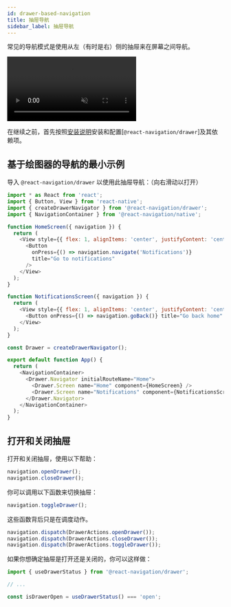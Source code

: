 ```yaml
---
id: drawer-based-navigation
title: 抽屉导航
sidebar_label: 抽屉导航
---
```



常见的导航模式是使用从左（有时是右）侧的抽屉来在屏幕之间导航。

<div style={{ display: 'flex', margin: '16px 0' }}>
  <video playsInline autoPlay muted loop>
    <source src="/assets/navigators/drawer/drawer.mov" />
  </video>
</div>

在继续之前，首先按照[安装说明](drawer-navigator.md#installation)安装和配置[`@react-navigation/drawer`]及其依赖项。

## 基于绘图器的导航的最小示例

导入 `@react-navigation/drawer` 以使用此抽屉导航：（向右滑动以打开）

<samp id="drawer-based-navigation" />

```js
import * as React from 'react';
import { Button, View } from 'react-native';
import { createDrawerNavigator } from '@react-navigation/drawer';
import { NavigationContainer } from '@react-navigation/native';

function HomeScreen({ navigation }) {
  return (
    <View style={{ flex: 1, alignItems: 'center', justifyContent: 'center' }}>
      <Button
        onPress={() => navigation.navigate('Notifications')}
        title="Go to notifications"
      />
    </View>
  );
}

function NotificationsScreen({ navigation }) {
  return (
    <View style={{ flex: 1, alignItems: 'center', justifyContent: 'center' }}>
      <Button onPress={() => navigation.goBack()} title="Go back home" />
    </View>
  );
}

const Drawer = createDrawerNavigator();

export default function App() {
  return (
    <NavigationContainer>
      <Drawer.Navigator initialRouteName="Home">
        <Drawer.Screen name="Home" component={HomeScreen} />
        <Drawer.Screen name="Notifications" component={NotificationsScreen} />
      </Drawer.Navigator>
    </NavigationContainer>
  );
}
```

## 打开和关闭抽屉

打开和关闭抽屉，使用以下帮助：

<samp id="drawer-open-close-toggle" />

```js
navigation.openDrawer();
navigation.closeDrawer();
```

你可以调用以下函数来切换抽屉：

<samp id="drawer-open-close-toggle" />

```js
navigation.toggleDrawer();
```

这些函数背后只是在调度动作。

<samp id="drawer-dispatch" />

```js
navigation.dispatch(DrawerActions.openDrawer());
navigation.dispatch(DrawerActions.closeDrawer());
navigation.dispatch(DrawerActions.toggleDrawer());
```

如果你想确定抽屉是打开还是关闭的，你可以这样做：

```js
import { useDrawerStatus } from '@react-navigation/drawer';

// ...

const isDrawerOpen = useDrawerStatus() === 'open';
```

